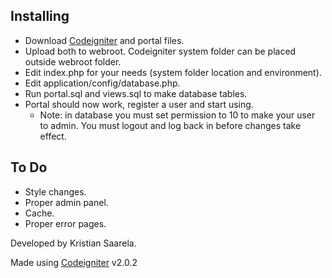 ## Installing
<ul>
    <li>Download <a href="http://codeigniter.com/">Codeigniter</a> and portal files.</li>
    <li>Upload both to webroot. Codeigniter system folder can be placed outside webroot folder.</li>
    <li>Edit index.php for your needs (system folder location and environment).</li>
    <li>Edit application/config/database.php.</li>
    <li>Run portal.sql and views.sql to make database tables.</li>
    <li>Portal should now work, register a user and start using.
        <ul>
            <li>Note: in database you must set permission to 10 to make your user to admin. You must logout and log back in before changes take effect.</li>
        </ul>
</ul>

## To Do
<ul>
    <li>Style changes.</li>
    <li>Proper admin panel.</li>
    <li>Cache.</li>
    <li>Proper error pages.</li>
</ul>

Developed by Kristian Saarela.

Made using <a href="http://codeigniter.com">Codeigniter</a> v2.0.2